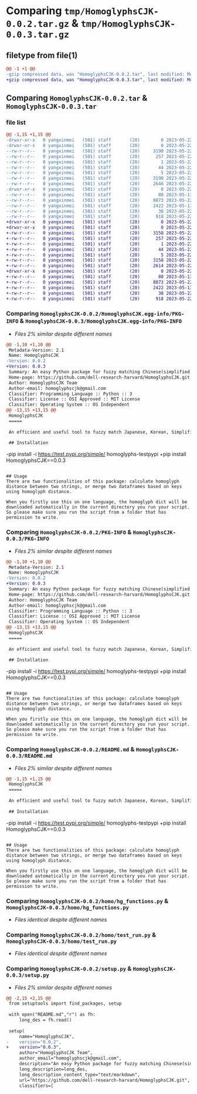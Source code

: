 # Comparing `tmp/HomoglyphsCJK-0.0.2.tar.gz` & `tmp/HomoglyphsCJK-0.0.3.tar.gz`

## filetype from file(1)

```diff
@@ -1 +1 @@
-gzip compressed data, was "HomoglyphsCJK-0.0.2.tar", last modified: Mon May 22 02:32:54 2023, max compression
+gzip compressed data, was "HomoglyphsCJK-0.0.3.tar", last modified: Mon May 22 02:35:53 2023, max compression
```

## Comparing `HomoglyphsCJK-0.0.2.tar` & `HomoglyphsCJK-0.0.3.tar`

### file list

```diff
@@ -1,15 +1,15 @@
-drwxr-xr-x   0 yangxinmei   (501) staff       (20)        0 2023-05-22 02:32:54.660719 HomoglyphsCJK-0.0.2/
-drwxr-xr-x   0 yangxinmei   (501) staff       (20)        0 2023-05-22 02:32:54.658931 HomoglyphsCJK-0.0.2/HomoglyphsCJK.egg-info/
--rw-r--r--   0 yangxinmei   (501) staff       (20)     3190 2023-05-22 02:32:54.000000 HomoglyphsCJK-0.0.2/HomoglyphsCJK.egg-info/PKG-INFO
--rw-r--r--   0 yangxinmei   (501) staff       (20)      257 2023-05-22 02:32:54.000000 HomoglyphsCJK-0.0.2/HomoglyphsCJK.egg-info/SOURCES.txt
--rw-r--r--   0 yangxinmei   (501) staff       (20)        1 2023-05-22 02:32:54.000000 HomoglyphsCJK-0.0.2/HomoglyphsCJK.egg-info/dependency_links.txt
--rw-r--r--   0 yangxinmei   (501) staff       (20)       44 2023-05-22 02:32:54.000000 HomoglyphsCJK-0.0.2/HomoglyphsCJK.egg-info/requires.txt
--rw-r--r--   0 yangxinmei   (501) staff       (20)        5 2023-05-22 02:32:54.000000 HomoglyphsCJK-0.0.2/HomoglyphsCJK.egg-info/top_level.txt
--rw-r--r--   0 yangxinmei   (501) staff       (20)     3190 2023-05-22 02:32:54.660512 HomoglyphsCJK-0.0.2/PKG-INFO
--rw-r--r--   0 yangxinmei   (501) staff       (20)     2646 2023-05-22 02:32:14.000000 HomoglyphsCJK-0.0.2/README.md
-drwxr-xr-x   0 yangxinmei   (501) staff       (20)        0 2023-05-22 02:32:54.660020 HomoglyphsCJK-0.0.2/homo/
--rw-r--r--   0 yangxinmei   (501) staff       (20)       80 2023-05-13 13:35:00.000000 HomoglyphsCJK-0.0.2/homo/__init__.py
--rw-r--r--   0 yangxinmei   (501) staff       (20)     8873 2023-05-22 02:32:32.000000 HomoglyphsCJK-0.0.2/homo/hg_functions.py
--rw-r--r--   0 yangxinmei   (501) staff       (20)     2422 2023-05-13 13:49:58.000000 HomoglyphsCJK-0.0.2/homo/test_run.py
--rw-r--r--   0 yangxinmei   (501) staff       (20)       38 2023-05-22 02:32:54.660781 HomoglyphsCJK-0.0.2/setup.cfg
--rw-r--r--   0 yangxinmei   (501) staff       (20)      918 2023-05-22 02:32:41.000000 HomoglyphsCJK-0.0.2/setup.py
+drwxr-xr-x   0 yangxinmei   (501) staff       (20)        0 2023-05-22 02:35:53.825710 HomoglyphsCJK-0.0.3/
+drwxr-xr-x   0 yangxinmei   (501) staff       (20)        0 2023-05-22 02:35:53.823758 HomoglyphsCJK-0.0.3/HomoglyphsCJK.egg-info/
+-rw-r--r--   0 yangxinmei   (501) staff       (20)     3158 2023-05-22 02:35:53.000000 HomoglyphsCJK-0.0.3/HomoglyphsCJK.egg-info/PKG-INFO
+-rw-r--r--   0 yangxinmei   (501) staff       (20)      257 2023-05-22 02:35:53.000000 HomoglyphsCJK-0.0.3/HomoglyphsCJK.egg-info/SOURCES.txt
+-rw-r--r--   0 yangxinmei   (501) staff       (20)        1 2023-05-22 02:35:53.000000 HomoglyphsCJK-0.0.3/HomoglyphsCJK.egg-info/dependency_links.txt
+-rw-r--r--   0 yangxinmei   (501) staff       (20)       44 2023-05-22 02:35:53.000000 HomoglyphsCJK-0.0.3/HomoglyphsCJK.egg-info/requires.txt
+-rw-r--r--   0 yangxinmei   (501) staff       (20)        5 2023-05-22 02:35:53.000000 HomoglyphsCJK-0.0.3/HomoglyphsCJK.egg-info/top_level.txt
+-rw-r--r--   0 yangxinmei   (501) staff       (20)     3158 2023-05-22 02:35:53.825502 HomoglyphsCJK-0.0.3/PKG-INFO
+-rw-r--r--   0 yangxinmei   (501) staff       (20)     2614 2023-05-22 02:35:38.000000 HomoglyphsCJK-0.0.3/README.md
+drwxr-xr-x   0 yangxinmei   (501) staff       (20)        0 2023-05-22 02:35:53.824983 HomoglyphsCJK-0.0.3/homo/
+-rw-r--r--   0 yangxinmei   (501) staff       (20)       80 2023-05-13 13:35:00.000000 HomoglyphsCJK-0.0.3/homo/__init__.py
+-rw-r--r--   0 yangxinmei   (501) staff       (20)     8873 2023-05-22 02:32:32.000000 HomoglyphsCJK-0.0.3/homo/hg_functions.py
+-rw-r--r--   0 yangxinmei   (501) staff       (20)     2422 2023-05-13 13:49:58.000000 HomoglyphsCJK-0.0.3/homo/test_run.py
+-rw-r--r--   0 yangxinmei   (501) staff       (20)       38 2023-05-22 02:35:53.825784 HomoglyphsCJK-0.0.3/setup.cfg
+-rw-r--r--   0 yangxinmei   (501) staff       (20)      918 2023-05-22 02:35:45.000000 HomoglyphsCJK-0.0.3/setup.py
```

### Comparing `HomoglyphsCJK-0.0.2/HomoglyphsCJK.egg-info/PKG-INFO` & `HomoglyphsCJK-0.0.3/HomoglyphsCJK.egg-info/PKG-INFO`

 * *Files 2% similar despite different names*

```diff
@@ -1,10 +1,10 @@
 Metadata-Version: 2.1
 Name: HomoglyphsCJK
-Version: 0.0.2
+Version: 0.0.3
 Summary: An easy Python package for fuzzy matching Chinese(simplified and traditional), Japanese and Korean, using character similarity trained from ViT transformer
 Home-page: https://github.com/dell-research-harvard/HomoglyphsCJK.git
 Author: HomoglyphsCJK Team
 Author-email: homoglyphscjk@gmail.com
 Classifier: Programming Language :: Python :: 3
 Classifier: License :: OSI Approved :: MIT License
 Classifier: Operating System :: OS Independent
@@ -13,15 +13,15 @@
 HomoglyphsCJK
 =====
 
 An efficient and useful tool to fuzzy match Japanese, Korean, Simplified Chinese or Traditional Chinese words, particular useful for OCRed text record linkage.
 
 ## Installation
 ```
-pip install -i https://test.pypi.org/simple/ homoglyphs-testpypi
+pip install HomoglyphsCJK==0.0.3
 ```
 
 ## Usage
 There are two functionalities of this package: calculate homoglyph distance between two strings, or merge two dataframes based on keys using homoglyph distance.
 
 When you firstly use this on one language, the homoglyph dict will be downloaded automatically in the current directory you run your script. So please make sure you run the script from a folder that has permission to write.
```

### Comparing `HomoglyphsCJK-0.0.2/PKG-INFO` & `HomoglyphsCJK-0.0.3/PKG-INFO`

 * *Files 2% similar despite different names*

```diff
@@ -1,10 +1,10 @@
 Metadata-Version: 2.1
 Name: HomoglyphsCJK
-Version: 0.0.2
+Version: 0.0.3
 Summary: An easy Python package for fuzzy matching Chinese(simplified and traditional), Japanese and Korean, using character similarity trained from ViT transformer
 Home-page: https://github.com/dell-research-harvard/HomoglyphsCJK.git
 Author: HomoglyphsCJK Team
 Author-email: homoglyphscjk@gmail.com
 Classifier: Programming Language :: Python :: 3
 Classifier: License :: OSI Approved :: MIT License
 Classifier: Operating System :: OS Independent
@@ -13,15 +13,15 @@
 HomoglyphsCJK
 =====
 
 An efficient and useful tool to fuzzy match Japanese, Korean, Simplified Chinese or Traditional Chinese words, particular useful for OCRed text record linkage.
 
 ## Installation
 ```
-pip install -i https://test.pypi.org/simple/ homoglyphs-testpypi
+pip install HomoglyphsCJK==0.0.3
 ```
 
 ## Usage
 There are two functionalities of this package: calculate homoglyph distance between two strings, or merge two dataframes based on keys using homoglyph distance.
 
 When you firstly use this on one language, the homoglyph dict will be downloaded automatically in the current directory you run your script. So please make sure you run the script from a folder that has permission to write.
```

### Comparing `HomoglyphsCJK-0.0.2/README.md` & `HomoglyphsCJK-0.0.3/README.md`

 * *Files 2% similar despite different names*

```diff
@@ -1,15 +1,15 @@
 HomoglyphsCJK
 =====
 
 An efficient and useful tool to fuzzy match Japanese, Korean, Simplified Chinese or Traditional Chinese words, particular useful for OCRed text record linkage.
 
 ## Installation
 ```
-pip install -i https://test.pypi.org/simple/ homoglyphs-testpypi
+pip install HomoglyphsCJK==0.0.3
 ```
 
 ## Usage
 There are two functionalities of this package: calculate homoglyph distance between two strings, or merge two dataframes based on keys using homoglyph distance.
 
 When you firstly use this on one language, the homoglyph dict will be downloaded automatically in the current directory you run your script. So please make sure you run the script from a folder that has permission to write.
```

### Comparing `HomoglyphsCJK-0.0.2/homo/hg_functions.py` & `HomoglyphsCJK-0.0.3/homo/hg_functions.py`

 * *Files identical despite different names*

### Comparing `HomoglyphsCJK-0.0.2/homo/test_run.py` & `HomoglyphsCJK-0.0.3/homo/test_run.py`

 * *Files identical despite different names*

### Comparing `HomoglyphsCJK-0.0.2/setup.py` & `HomoglyphsCJK-0.0.3/setup.py`

 * *Files 2% similar despite different names*

```diff
@@ -2,15 +2,15 @@
 from setuptools import find_packages, setup
 
 with open("README.md","r") as fh:
     long_des = fh.read()
 
 setup(
     name="HomoglyphsCJK",
-    version="0.0.2",
+    version="0.0.3",
     author="HomoglyphsCJK Team",
     author_email="homoglyphscjk@gmail.com",
     description="An easy Python package for fuzzy matching Chinese(simplified and traditional), Japanese and Korean, using character similarity trained from ViT transformer",
     long_description=long_des,
     long_description_content_type="text/markdown",
     url="https://github.com/dell-research-harvard/HomoglyphsCJK.git",
     classifiers=[
```

